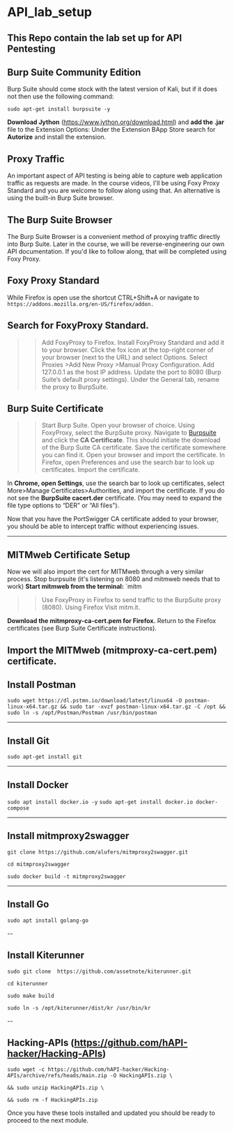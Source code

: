 # API_lab_setup
This Repo contain the lab set up for API Pentesting
---

## Burp Suite Community Edition
Burp Suite should come stock with the latest version of Kali, but if it does not then use the following command:

`sudo apt-get install burpsuite -y`

**Download Jython** (https://www.jython.org/download.html) and **add the .jar** file to the Extension Options:
Under the Extension BApp Store search for **Autorize** and install the extension.

## Proxy Traffic
An important aspect of API testing is being able to capture web application traffic as requests are made. In the course videos, I'll be using Foxy Proxy Standard and you are welcome to follow along using that. An alternative is using the built-in Burp Suite browser.

## The Burp Suite Browser
The Burp Suite Browser is a convenient method of proxying traffic directly into Burp Suite. Later in the course, we will be reverse-engineering our own API documentation. If you'd like to follow along, that will be completed using Foxy Proxy.

## Foxy Proxy Standard
While Firefox is open use the shortcut CTRL+Shift+A or navigate to `https://addons.mozilla.org/en-US/firefox/addon.`

## Search for FoxyProxy Standard.
>> Add FoxyProxy to Firefox.
>> Install FoxyProxy Standard and add it to your browser.
>> Click the fox icon at the top-right corner of your browser (next to the URL) and select Options.
>> Select Proxies >Add New Proxy >Manual Proxy Configuration.
>> Add 127.0.0.1 as the host IP address.
>> Update the port to 8080 (Burp Suite’s default proxy settings).
>> Under the General tab, rename the proxy to BurpSuite.
 
## Burp Suite Certificate
>>Start Burp Suite.
>> Open your browser of choice.
>> Using FoxyProxy, select the BurpSuite proxy. Navigate to [Burpsuite](http://burpsuite) and click the **CA Certificate**. This should initiate the download of the Burp Suite CA certificate.
>> Save the certificate somewhere you can find it.
>> Open your browser and import the certificate. In Firefox, open Preferences and use the search bar to look up certificates. Import the certificate.

In **Chrome, open Settings**, use the search bar to look up certificates,
select More>Manage Certificates>Authorities, and import the certificate. If you do not see the **BurpSuite cacert.der** certificate. (You may need to expand the file type options to “DER” or “All files").

Now that you have the PortSwigger CA certificate added to your browser, you should be able to intercept traffic without experiencing issues.

 ---
 
## MITMweb Certificate Setup
Now we will also import the cert for MITMweb through a very similar process.
Stop burpsuite (it's listening on 8080 and mitmweb needs that to work)
**Start mitmweb from the terminal:**
`mitm
>> Use FoxyProxy in Firefox to send traffic to the BurpSuite proxy (8080).
>> Using Firefox Visit mitm.it.

**Download the mitmproxy-ca-cert.pem for Firefox.** 
Return to the Firefox certificates (see Burp Suite Certificate instructions).

Import the MITMweb (mitmproxy-ca-cert.pem) certificate.
---

## Install Postman
`sudo wget https://dl.pstmn.io/download/latest/linux64 -O postman-linux-x64.tar.gz && sudo tar -xvzf postman-linux-x64.tar.gz -C /opt && sudo ln -s /opt/Postman/Postman /usr/bin/postman`

---


## Install Git
`sudo apt-get install git`

---

## Install Docker
`sudo apt install docker.io -y`
`sudo apt-get install docker.io docker-compose`

---
## Install mitmproxy2swagger
`git clone https://github.com/alufers/mitmproxy2swagger.git`

`cd mitmproxy2swagger`

`sudo docker build -t mitmproxy2swagger` 

---

## Install Go
`sudo apt install golang-go`

--

##  Install Kiterunner
`sudo git clone  https://github.com/assetnote/kiterunner.git`

`cd kiterunner`

`sudo make build`

`sudo ln -s /opt/kiterunner/dist/kr /usr/bin/kr`

 --

## Hacking-APIs (https://github.com/hAPI-hacker/Hacking-APIs)

`sudo wget -c https://github.com/hAPI-hacker/Hacking-APIs/archive/refs/heads/main.zip -O HackingAPIs.zip \`

`&& sudo unzip HackingAPIs.zip \`

`&& sudo rm -f HackingAPIs.zip`

Once you have these tools installed and updated you should be ready to proceed to the next module.
